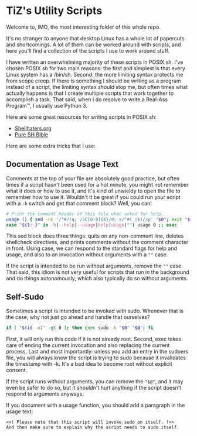 # TiZ's Utility Scripts

Welcome to, IMO, the most interesting folder of this whole repo.

It's no stranger to anyone that desktop Linux has a whole lot of papercuts and shortcomings. A lot of them can be worked around with scripts, and here you'll find a collection of the scripts I use to work around stuff.

I have written an overwhelming majority of these scripts in POSIX sh. I've chosen POSIX sh for two main reasons: the first and simplest is that every Linux system has a /bin/sh. Second: the more limiting syntax protects me from scope creep. If there is something I should be writing as a program instead of a script, the limiting syntax *should* stop me, but often times what actually happens is that I create multiple scripts that work together to accomplish a task. That said, when I do resolve to write a Real-Ass Program™, I usually use Python 3.

Here are some great resources for writing scripts in POSIX sh:

* [Shellhaters.org](https://shellhaters.org/)
* [Pure SH Bible](https://github.com/dylanaraps/pure-sh-bible)

Here are some extra tricks that I use:

## Documentation as Usage Text

Comments at the top of your file are absolutely good practice, but often times if a script hasn't been used for a hot minute, you might not remember what it does or how to use it, and it's kind of unwieldy to open the file to remember how to use it. Wouldn't it be great if you could run your script with a `-h` switch and get that comment block? Well, you can!

```sh
# Print the comment header of this file when asked for help.
usage () { sed -nE '/^#/!q; /SC[0-9]{4}/d; s/^#( |$)//p' "$0"; exit "${1:-0}"; }
case "${1:-}" in -h|--help|--usage|help|usage|"") usage 0 ;; esac
```

This sed block does three things: quits on any non-comment line, deletes shellcheck directives, and prints comments without the comment character in front. Using case, we can respond to the standard flags for help and usage, and also to an invocation without arguments with a `""` case.

If the script is intended to be run without arguments, remove the `""` case. That said, this idiom is not very useful for scripts that run in the background and do things autonomously, which also typically do so without arguments.

## Self-Sudo

Sometimes a script is intended to be invoked with sudo. Whenever that is the case, why not just go ahead and handle that ourselves?

```sh
if [ "$(id -u)" -gt 0 ]; then exec sudo -k "$0" "$@"; fi
```

First, it will only run this code if it is not already root. Second, exec takes care of ending the current invocation and also replacing the current process. Last and most importantly: unless you add an entry in the sudoers file, you will always know the script is trying to sudo because it invalidates the timestamp with -k. It's a bad idea to become root without explicit consent.

If the script runs without arguments, you can remove the `"$@"`, and it may even be safer to do so, but it shouldn't hurt anything if the script doesn't respond to arguments anyways.

If you document with a usage function, you should add a paragraph in the usage text:

```
<<! Please note that this script will invoke sudo on itself. !>>
And then make sure to explain why the script needs to sudo itself.
```
